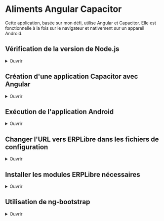 # Aliments Angular Capacitor

Cette application, basée sur mon défi, utilise Angular et Capacitor. Elle est fonctionnelle à la fois sur le navigateur et nativement sur un appareil Android.

## Vérification de la version de Node.js

<details>
	<summary>Ouvrir</summary>

<br>Il faut s'assurer d'avoir une version de Node.js supportée par Angular.<br><br>
Pour vérifier si votre version est compatible, vous pouvez faire la commande `ng version`.
Si vous recevez un message vous disant que votre version de Node.js n'est pas compatible avec Angular, il est recommandé de changer de version.

Un programme comme [nvm](https://github.com/nvm-sh/nvm) (Node Version Manager) peut aider à gérer plusieurs versions de Node.js.

</details>

## Création d'une application Capacitor avec Angular

<details>
	<summary>Ouvrir</summary>

<br>Il faut débuter par une application Angular. Pour cet exemple, j'ai utilisé [Angular CLI](https://angular.io/tutorial/tour-of-heroes/toh-pt0#create-a-new-workspace-and-an-initial-application).

La première commande crée le dossier de projet Angular dans le répertoire courant.

```
ng new nom_du_projet
```

On peut ensuite aller dans le nouveau répertoire du projet et exécuter l'application générée par Angular CLI:

```
cd nom_du_projet
ng serve --open
```

Dans cet exemple, `--open` ouvre l'application dans le navigateur.

Ensuite, en suivant [ce guide officiel](https://capacitorjs.com/solution/angular), on ajoute Capacitor au projet Angular et on installe Android.

La première commande de cette étape est d'installer capacitor avec Angular:

```
ng add @capacitor/angular
```

Il faut ensuite installer les plateformes qu'on veut supporter au projet. Dans notre cas, puisqu'on utilise Android, on peut faire:

```
npm i @capacitor/android
npx cap add android
```

Pour construire l'application et pour copier les fichiers vers Android Studio, on peut exécuter cette commande:

```
npm run build
npx cap sync
```

Pour ouvrir Android Studio, on peut exécuter:

```
npx cap open android
```

</details>

## Exécution de l'application Android

<details>
	<summary>Ouvrir</summary>

<br>Pour exécuter l'application Android, il faut avoir installé la plateforme Android dans le projet. Si ce n'a pas été fait suite à la lecture du guide mentionné ci-dessus, [ce guide officiel](https://capacitorjs.com/docs/android#adding-the-android-platform) montre comment le faire et comment ouvrir Android Studio par la suite. [Ce guide officiel](https://developer.android.com/studio/install#linux) montre comment installer Android Studio.

</details>

## Changer l'URL vers ERPLibre dans les fichiers de configuration

<details>
	<summary>Ouvrir</summary>

<br>L'URL vers ERPLibre doit être changée dans les fichiers de configuration.
Les fichiers de configuration se trouvent dans `src/environments`.
Il y a un fichier pour l'environnement de développement et l'environnement de production.
Il faut aussi changer l'URL configurée dans `proxy.conf.json`.
Le proxy est démarré automatiquement lorsqu'on exécute l'application avec `ng serve` comme configuré dans `angular.json`.

</details>

## Installer les modules ERPLibre nécessaires

<details>
	<summary>Ouvrir</summary>

<br>Pour que l'application fonctionne, il faut installer deux modules dans ERPLibre.
Le premier est le module [restful](https://github.com/ajepe/odoo-addons/tree/12.0/restful) par ajepe.
Le deuxième est le module [rest](https://github.com/RafHuardTL/erplibre_addons/tree/12.0_rest).

</details>

## Utilisation de ng-bootstrap

<details>
	<summary>Ouvrir</summary>

<br>Afin de pouvoir faire la gestion des modals Bootstrap à l'intérieur des composants Angular, j'ai remplacé l'installation traditionnelle de Bootstrap par le module [ng-bootstrap](https://ng-bootstrap.github.io/#/home). Ce module permet de faire la manipulation de composants Bootstrap dans les fichiers TypeScript d'Angular. Le module permet aussi de faire certaines actions sur les modals à partir du HTML de nos composants, comme la fermeture ou la rejection des modals lorsqu'on clique sur les boutons de fermeture, par exemple.

</details>
